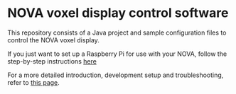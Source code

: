 # NOVA voxel display control software

This repository consists of a Java project and sample configuration files to control the NOVA voxel display. 

If you just want to set up a Raspberry Pi for use with your NOVA, follow the step-by-step  instructions [here](doc/raspberry_pi_setup.md)

For a more detailed introduction, development setup and troubleshooting, refer to [this page](doc/nova_control.md).
